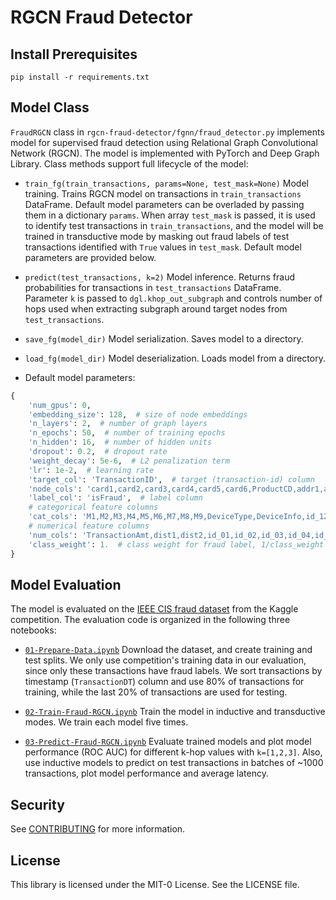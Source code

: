 # RGCN Fraud Detector

## Install Prerequisites

`pip install -r requirements.txt`

## Model Class

`FraudRGCN` class in `rgcn-fraud-detector/fgnn/fraud_detector.py` 
implements model for supervised fraud detection using Relational 
Graph Convolutional Network (RGCN). The model is implemented with PyTorch
and Deep Graph Library. Class methods support full lifecycle of the
model:

* `train_fg(train_transactions, params=None, test_mask=None)` Model training. Trains RGCN model on
transactions in `train_transactions` DataFrame. Default model parameters can be overladed
by passing them in a dictionary `params`. When array `test_mask` is passed, it is used to 
identify test transactions in `train_transactions`, and the model will be trained in
transductive mode by masking out fraud labels of test transactions identified with `True` values 
in `test_mask`. Default model parameters are provided below.

* `predict(test_transactions, k=2)` Model inference. Returns fraud probabilities
for transactions in `test_transactions` DataFrame. Parameter `k` is passed to
`dgl.khop_out_subgraph` and controls number of hops used when extracting subgraph
around target nodes from `test_transactions`.


* `save_fg(model_dir)` Model serialization. Saves model to a directory.
 

* `load_fg(model_dir)` Model deserialization. Loads model from a directory.

* Default model parameters:
```python
{
    'num_gpus': 0,
    'embedding_size': 128,  # size of node embeddings
    'n_layers': 2,  # number of graph layers
    'n_epochs': 50,  # number of training epochs
    'n_hidden': 16,  # number of hidden units
    'dropout': 0.2,  # dropout rate
    'weight_decay': 5e-6,  # L2 penalization term
    'lr': 1e-2,  # learning rate
    'target_col': 'TransactionID',  # target (transaction-id) column
    'node_cols': 'card1,card2,card3,card4,card5,card6,ProductCD,addr1,addr2,P_emaildomain,R_emaildomain',  # columns to create nodes
    'label_col': 'isFraud',  # label column
    # categorical feature columns
    'cat_cols': 'M1,M2,M3,M4,M5,M6,M7,M8,M9,DeviceType,DeviceInfo,id_12,id_13,id_14,id_15,id_16,id_17,id_18,id_19,id_20,id_21,id_22,id_23,id_24,id_25,id_26,id_27,id_28,id_29,id_30,id_31,id_32,id_33,id_34,id_35,id_36,id_37,id_38',
    # numerical feature columns
    'num_cols': 'TransactionAmt,dist1,dist2,id_01,id_02,id_03,id_04,id_05,id_06,id_07,id_08,id_09,id_10,id_11,C1,C2,C3,C4,C5,C6,C7,C8,C9,C10,C11,C12,C13,C14,D1,D2,D3,D4,D5,D6,D7,D8,D9,D10,D11,D12,D13,D14,D15,V1,V2,V3,V4,V5,V6,V7,V8,V9,V10,V11,V12,V13,V14,V15,V16,V17,V18,V19,V20,V21,V22,V23,V24,V25,V26,V27,V28,V29,V30,V31,V32,V33,V34,V35,V36,V37,V38,V39,V40,V41,V42,V43,V44,V45,V46,V47,V48,V49,V50,V51,V52,V53,V54,V55,V56,V57,V58,V59,V60,V61,V62,V63,V64,V65,V66,V67,V68,V69,V70,V71,V72,V73,V74,V75,V76,V77,V78,V79,V80,V81,V82,V83,V84,V85,V86,V87,V88,V89,V90,V91,V92,V93,V94,V95,V96,V97,V98,V99,V100,V101,V102,V103,V104,V105,V106,V107,V108,V109,V110,V111,V112,V113,V114,V115,V116,V117,V118,V119,V120,V121,V122,V123,V124,V125,V126,V127,V128,V129,V130,V131,V132,V133,V134,V135,V136,V137,V138,V139,V140,V141,V142,V143,V144,V145,V146,V147,V148,V149,V150,V151,V152,V153,V154,V155,V156,V157,V158,V159,V160,V161,V162,V163,V164,V165,V166,V167,V168,V169,V170,V171,V172,V173,V174,V175,V176,V177,V178,V179,V180,V181,V182,V183,V184,V185,V186,V187,V188,V189,V190,V191,V192,V193,V194,V195,V196,V197,V198,V199,V200,V201,V202,V203,V204,V205,V206,V207,V208,V209,V210,V211,V212,V213,V214,V215,V216,V217,V218,V219,V220,V221,V222,V223,V224,V225,V226,V227,V228,V229,V230,V231,V232,V233,V234,V235,V236,V237,V238,V239,V240,V241,V242,V243,V244,V245,V246,V247,V248,V249,V250,V251,V252,V253,V254,V255,V256,V257,V258,V259,V260,V261,V262,V263,V264,V265,V266,V267,V268,V269,V270,V271,V272,V273,V274,V275,V276,V277,V278,V279,V280,V281,V282,V283,V284,V285,V286,V287,V288,V289,V290,V291,V292,V293,V294,V295,V296,V297,V298,V299,V300,V301,V302,V303,V304,V305,V306,V307,V308,V309,V310,V311,V312,V313,V314,V315,V316,V317,V318,V319,V320,V321,V322,V323,V324,V325,V326,V327,V328,V329,V330,V331,V332,V333,V334,V335,V336,V337,V338,V339',
    'class_weight': 1.  # class weight for fraud label, 1/class_weight will be used as weight for legit label
}
```



## Model Evaluation

The model is evaluated on the 
[IEEE CIS fraud dataset](https://www.kaggle.com/c/ieee-fraud-detection/data) from
the Kaggle competition. The evaluation code is organized in the following three notebooks:

* [`01-Prepare-Data.ipynb`](01-Prepare-Data.ipynb) Download the dataset, and create training and test splits. 
We only use competition's training data in our evaluation, since only these transactions have fraud labels.
We sort transactions by timestamp (`TransactionDT`) column and use 80% of transactions for training, while
the last 20% of transactions are used for testing.


* [`02-Train-Fraud-RGCN.ipynb`](02-Train-Fraud-RGCN.ipynb) Train the model in inductive and transductive modes. We train each model five times.


* [`03-Predict-Fraud-RGCN.ipynb`](03-Predict-Fraud-RGCN.ipynb) Evaluate trained models and plot model performance (ROC AUC) for different 
k-hop values with `k=[1,2,3]`. Also, use inductive models to predict on test transactions in batches of ~1000 transactions,
plot model performance and average latency.


## Security

See [CONTRIBUTING](CONTRIBUTING.md#security-issue-notifications) for more information.

## License

This library is licensed under the MIT-0 License. See the LICENSE file.


